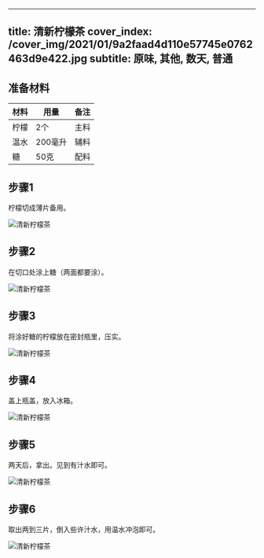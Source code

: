 
---
title: 清新柠檬茶
cover_index: /cover_img/2021/01/9a2faad4d110e57745e0762463d9e422.jpg
subtitle: 原味, 其他, 数天, 普通
---

## 准备材料

| 材料     | 用量 | 备注|
| ------- | ----- | --- |
| 柠檬 | 2个| 主料 |
| 温水 | 200毫升| 辅料 |
| 糖 | 50克| 配料 |

## 步骤1

柠檬切成薄片备用。

![清新柠檬茶](https://i8.meishichina.com/attachment/recipe/201010/201010051509336.JPG?x-oss-process=style/p320) 

## 步骤2

在切口处涂上糖（两面都要涂）。

![清新柠檬茶](https://i8.meishichina.com/attachment/recipe/201010/201010051512026.JPG?x-oss-process=style/p320) 

## 步骤3

将涂好糖的柠檬放在密封瓶里，压实。

![清新柠檬茶](https://i8.meishichina.com/attachment/recipe/201010/201010051514444.JPG?x-oss-process=style/p320) 

## 步骤4

盖上瓶盖，放入冰箱。

![清新柠檬茶](https://i8.meishichina.com/attachment/recipe/201010/201010051516465.JPG?x-oss-process=style/p320) 

## 步骤5

两天后，拿出。见到有汁水即可。

![清新柠檬茶](https://i8.meishichina.com/attachment/recipe/201010/201010051518447.JPG?x-oss-process=style/p320) 

## 步骤6

取出两到三片，倒入些许汁水，用温水冲泡即可。

![清新柠檬茶](https://i8.meishichina.com/attachment/recipe/201010/201010051522084.JPG?x-oss-process=style/p320) 

